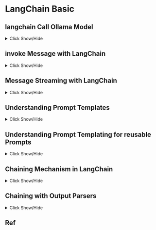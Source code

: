 # LangChain Basic 

## langchain Call Ollama Model

<details>
  <summary> Click Show/Hide </summary>
  
    from langchain_ollama import ChatOllama  
    llm = ChatOllama(
        model="llama3:latest",
        base_url="http://localhost:11434",
        temperature=0.7,
        max_tokens=1000
    )

</details>

## invoke Message with LangChain

  <details>
     <summary> Click Show/Hide </summary>
    
      response = llm.invoke("what is capital of Bangladesh?")
      print(response.content)
  </details>

  
## Message Streaming with LangChain

<details>
   <summary> Click Show/Hide </summary>
  
    for chuck in  llm.stream("what is capital of India?"):
        print(chuck.content, end="", flush=True)

    for chuck in  llm.stream("How to write a simple python code to chat with ollama using langchain"):
        print(chuck.content, end="", flush=True)
</details>


## Understanding Prompt Templates

<details>
   <summary> Click Show/Hide </summary>
  
      from langchain.prompts import PromptTemplate
      prompt_template = PromptTemplate.from_template("What is the role of AI in software Engineering")
      prompt = prompt_template.invoke({})
      result = llm.invoke(prompt).content
      print(result)

</details>

## Understanding Prompt Templating for reusable Prompts

<details>
   <summary> Click Show/Hide </summary>
  
      from langchain.prompts import PromptTemplate
      prompt_template = PromptTemplate.from_template("What is the role of {type} in software Engineering")
      prompt = prompt_template.invoke({'type': 'Human'})
      print(prompt)

      result = llm.invoke(prompt).content
      print(result)
</details>

## Chaining Mechanism in LangChain

<details>
   <summary> Click Show/Hide </summary>

    from langchain.prompts import PromptTemplate
    from langchain_core.runnables import RunnableSequence
    prompt_template = PromptTemplate.from_template("What is the role of {type} in software")
    chain = RunnableSequence(prompt_template, llm)  # Pass as separate arguments
    result = chain.invoke({'type': 'AI'})
    print(result)
   
    ## Details
    from langchain.prompts import PromptTemplate
    from langchain_openai import OpenAI    
    # 1. Initialize the LLM
    # You will need to set up your API key, for example:
    # import os
    # os.environ["OPENAI_API_KEY"] = "YOUR_API_KEY"    
    # Or if you're using a free service or a different provider,
    # the initialization might look slightly different.
    # This example uses a simple OpenAI LLM.
    llm = OpenAI(model="gpt-3.5-turbo-instruct")    
    # 2. Define the prompt template
    prompt_template = PromptTemplate.from_template(
      "What is the role of {type} in software engineering?"
    )    
    # 3. Create the chain by piping the prompt to the LLM
    chain = prompt_template | llm    
    # 4. Invoke the chain with the input variable
    result = chain.invoke({'type': 'AI'})    
    # 5. Print the result
    print(result)
</details>


## Chaining with Output Parsers

<details>
  <summary> Click Show/Hide </summary>
  
    from langchain.prompts import PromptTemplate
    from langchain_core.output_parsers import JsonOutputParser
    from langchain_core.runnables import RunnableSequence
    
    prompt_template = PromptTemplate.from_template(
        "Answer the following in JSON format: What is the role of {type} in software Engineering?"
    )
    parser = JsonOutputParser()
    chain = RunnableSequence(prompt_template, llm, parser)
    result = chain.invoke({'type': 'AI'})
    print(result)

</details>



## Ref

